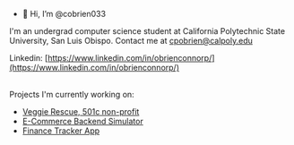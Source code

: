 - 👋 Hi, I’m @cobrien033

I'm an undergrad computer science student at California Polytechnic State University, San Luis Obispo. Contact me at [cpobrien@calpoly.edu](mailto:cpobrien@calpoly.edu) <br>

Linkedin: [https://www.linkedin.com/in/obrienconnorp/](https://www.linkedin.com/in/obrienconnorp/) <br> <br>

Projects I'm currently working on: 
- [Veggie Rescue, 501c non-profit](https://github.com/hack4impact-calpoly/veggie-rescue) <br>
- [E-Commerce Backend Simulator](https://github.com/connorpobrien/connors-potions) <br>
- [Finance Tracker App](https://github.com/arnenoori/reciepts-webapp/tree/main) <br>

